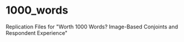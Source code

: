 # 1000_words
Replication Files for "Worth 1000 Words? Image-Based Conjoints and Respondent Experience"

